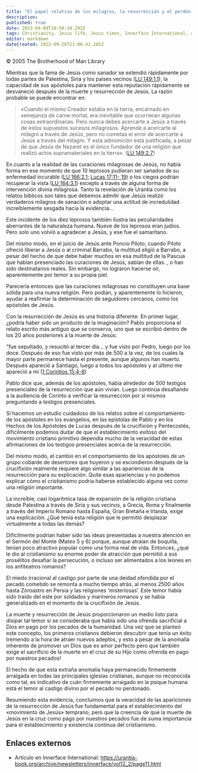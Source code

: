 ```yaml
---
title: "El papel relativo de los milagros, la resurrección y el perdón de los pecados en la rápida expansión del cristianismo"
description: 
published: true
date: 2023-04-09T10:50:10.292Z
tags: Christianity, Jesus life, Jesus times, Innerface International, article
editor: markdown
dateCreated: 2022-09-26T21:06:42.285Z
---
```


<p class="v-card v-sheet theme--light grey lighten-3 px-2">© 2005 The Brotherhood of Man Library</p>

Mientras que la fama de Jesús como sanador se extendió rápidamente por todas partes de Palestina, Siria y los países vecinos ([LU 149:1.1](/es/The_Urantia_Book/149#p1_1)), la capacidad de sus apóstoles para mantener esta reputación rápidamente se desvaneció después de la muerte y resurrección de Jesús. La razón probable se puede encontrar en:

> «Cuando el mismo Creador estaba en la tierra, encarnado en semejanza de carne mortal, era inevitable que ocurrieran algunas cosas extraordinarias. Pero nunca debes acercarte a Jesús a través de estos supuestos sucesos milagrosos. Aprende a acercarte al milagro a través de Jesús, pero no cometas el error de acercarte a Jesús a través del milagro. Y esta admonición está justificada, a pesar de que Jesús de Nazaret es el único fundador de una religión que realizó actos supramateriales en la tierra». ([LU 149:2.7](/es/The_Urantia_Book/149#p2_7))

En cuanto a la realidad de las curaciones milagrosas de Jesús, no había forma en ese momento de que 10 leprosos pudieran ser sanados de su enfermedad incurable ([LU 166:2.1](/es/The_Urantia_Book/166#p2_1); [Lucas 17:11- 19](/es/Bible/Luke/17#v11)) o los ciegos podrían recuperar la vista ([LU 164:3.1](/es/The_Urantia_Book/164#p3_1)) excepto a través de alguna forma de intervención divina milagrosa. Tanto la revelación de Urantia como los relatos bíblicos son tales que debemos admitir que Jesús realizó verdaderos milagros de sanación o adoptar una actitud de incredulidad increíblemente sesgada hacia la evidencia...

Este incidente de los diez leprosos también ilustra las peculiaridades aberrantes de la naturaleza humana. Nueve de los leprosos eran judíos. Pero solo uno volvió a agradecer a Jesús, y ese fue el samaritano.

Del mismo modo, en el juicio de Jesús ante Poncio Piloto, cuando Piloto ofreció liberar a Jesús o al criminal Barrabo, la multitud eligió a Barrabo, a pesar del hecho de que debe haber muchos en esa multitud de la Pascua que habían presenciado las curaciones de Jesús, sabían de ellas. , o han sido destinatarios reales. Sin embargo, no lograron hacerse oír, aparentemente por temor a su propia piel.

Parecería entonces que las curaciones milagrosas no constituyen una base sólida para una nueva religión. Pero podían, y aparentemente lo hicieron, ayudar a reafirmar la determinación de seguidores cercanos, como los apóstoles de Jesús.

Con la resurrección de Jesús es una historia diferente. En primer lugar, ¿podría haber sido un producto de la imaginación? Pablo proporciona el relato escrito más antiguo que se conserva, uno que se escribió dentro de los 20 años posteriores a la muerte de Jesús:

"fue sepultado, y resucitó al tercer día... y fue visto por Pedro, luego por los doce. Después de eso fue visto por más de 500 a la vez, de los cuales la mayor parte permanece hasta el presente, aunque algunos han muerto. Después apareció a Santiago, luego a todos los apóstoles y al último me apareció a mí ([1 Corintios 15:4-8](/es/Bible/1_Corinthians/15#v4))

Pablo dice que, además de los apóstoles, había alrededor de 500 testigos presenciales de la resurrección que aún vivían. Luego continúa desafiando a la audiencia de Corinto a verificar la resurrección por sí mismos preguntando a testigos presenciales.

Si hacemos un estudio cuidadoso de los relatos sobre el comportamiento de los apóstoles en los evangelios, en las epístolas de Pablo y en los Hechos de los Apóstoles de Lucas después de la crucifixión y Pentecostés, difícilmente podemos dudar de que el establecimiento exitoso del movimiento cristiano primitivo dependía mucho de la veracidad de estas afirmaciones de los testigos presenciales acerca de la resurrección.

Del mismo modo, el cambio en el comportamiento de los apóstoles de un grupo cobarde de desertores que huyeron y se escondieron después de la crucifixión realmente requiere algo similar a las apariencias de la resurrección para su explicación. Quite esas apariencias y no podemos explicar cómo el cristianismo podría haberse establecido alguna vez como una religión importante.

La increíble, casi logarítmica tasa de expansión de la religión cristiana desde Palestina a través de Siria y sus vecinos, a Grecia, Roma y finalmente a través del Imperio Romano hasta España, Gran Bretaña e Irlanda, exige una explicación. ¿Qué tenía esta religión que le permitió desplazar virtualmente a todas las demás?

Difícilmente podrían haber sido las ideas presentadas a nuestra atención en el Sermón del Monte (Mateo 5 y 6) porque, aunque atraían de boquilla, tenían poco atractivo popular como una forma real de vida. Entonces, ¿qué le dio al cristianismo su enorme poder de atracción que permitió a sus prosélitos desafiar la persecución, o incluso ser alimentados a los leones en los anfiteatros romanos?

El miedo irracional al castigo por parte de una deidad ofendida por el pecado cometido se remonta a mucho tiempo atrás, al menos 2500 años hasta Zoroastro en Persia y las religiones ‘misteriosas’. Este temor había sido traído del este por soldados y marineros romanos y se había generalizado en el momento de la crucifixión de Jesús.

La muerte y resurrección de Jesús proporcionaron un medio listo para disipar tal temor si se consideraba que había sido una ofrenda sacrificial a Dios en pago por los pecados de la humanidad. Una vez que se planteó este concepto, los primeros cristianos debieron descubrir que tenía un éxito tremendo a la hora de atraer nuevos adeptos, y esto a pesar de la anomalía inherente de promover un Dios que es amor perfecto pero que también exige el sacrificio de la muerte en el cruz de su Hijo como ofrenda en pago por nuestros pecados!

El hecho de que esta extraña anomalía haya permanecido firmemente arraigada en todas las principales iglesias cristianas, aunque no reconocida como tal, es indicativo de cuán firmemente arraigado en la psique humana está el temor al castigo divino por el pecado no perdonado.

Resumiendo esta evidencia, concluimos que la veracidad de las apariciones de la resurrección de Jesús fue fundamental para el establecimiento del «movimiento de Jesús» temprano, pero que la creencia de que la muerte de Jesús en la cruz como pago por nuestros pecados fue de suma importancia para el establecimiento y existencia continua del cristianismo.

## Enlaces externos

- Artículo en Innerface International: https://urantia-book.org/archive/newsletters/innerface/vol12_2/page11.html